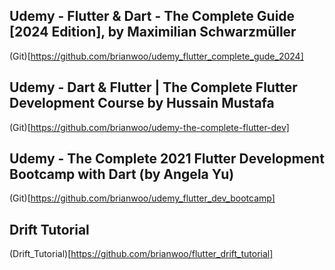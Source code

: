 
## Udemy - Flutter & Dart - The Complete Guide [2024 Edition], by Maximilian Schwarzmüller
(Git)[https://github.com/brianwoo/udemy_flutter_complete_gude_2024]

## Udemy - Dart & Flutter | The Complete Flutter Development Course by Hussain Mustafa
(Git)[https://github.com/brianwoo/udemy-the-complete-flutter-dev]

## Udemy - The Complete 2021 Flutter Development Bootcamp with Dart (by Angela Yu)
(Git)[https://github.com/brianwoo/udemy_flutter_dev_bootcamp]

## Drift Tutorial
(Drift_Tutorial)[https://github.com/brianwoo/flutter_drift_tutorial]